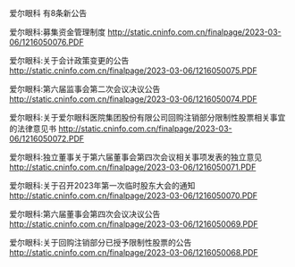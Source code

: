 爱尔眼科 有8条新公告 

爱尔眼科:募集资金管理制度 http://static.cninfo.com.cn/finalpage/2023-03-06/1216050076.PDF 

爱尔眼科:关于会计政策变更的公告 http://static.cninfo.com.cn/finalpage/2023-03-06/1216050075.PDF 

爱尔眼科:第六届监事会第二次会议决议公告 http://static.cninfo.com.cn/finalpage/2023-03-06/1216050074.PDF 

爱尔眼科:关于爱尔眼科医院集团股份有限公司回购注销部分限制性股票相关事宜的法律意见书 http://static.cninfo.com.cn/finalpage/2023-03-06/1216050072.PDF 

爱尔眼科:独立董事关于第六届董事会第四次会议相关事项发表的独立意见 http://static.cninfo.com.cn/finalpage/2023-03-06/1216050071.PDF 

爱尔眼科:关于召开2023年第一次临时股东大会的通知 http://static.cninfo.com.cn/finalpage/2023-03-06/1216050070.PDF 

爱尔眼科:第六届董事会第四次会议决议公告 http://static.cninfo.com.cn/finalpage/2023-03-06/1216050069.PDF 

爱尔眼科:关于回购注销部分已授予限制性股票的公告 http://static.cninfo.com.cn/finalpage/2023-03-06/1216050068.PDF 

